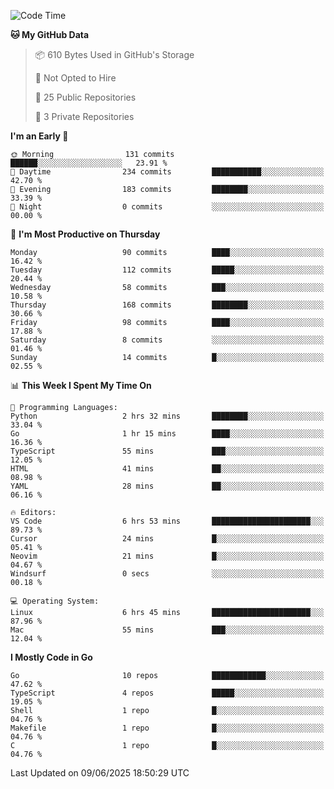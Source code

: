 <!--START_SECTION:waka-->
![Code Time](http://img.shields.io/badge/Code%20Time-1%2C261%20hrs%2021%20mins-blue)

**🐱 My GitHub Data** 

> 📦 610 Bytes Used in GitHub's Storage 
 > 
> 🚫 Not Opted to Hire
 > 
> 📜 25 Public Repositories 
 > 
> 🔑 3 Private Repositories 
 > 
**I'm an Early 🐤** 

```text
🌞 Morning                131 commits         ██████░░░░░░░░░░░░░░░░░░░   23.91 % 
🌆 Daytime                234 commits         ███████████░░░░░░░░░░░░░░   42.70 % 
🌃 Evening                183 commits         ████████░░░░░░░░░░░░░░░░░   33.39 % 
🌙 Night                  0 commits           ░░░░░░░░░░░░░░░░░░░░░░░░░   00.00 % 
```
📅 **I'm Most Productive on Thursday** 

```text
Monday                   90 commits          ████░░░░░░░░░░░░░░░░░░░░░   16.42 % 
Tuesday                  112 commits         █████░░░░░░░░░░░░░░░░░░░░   20.44 % 
Wednesday                58 commits          ███░░░░░░░░░░░░░░░░░░░░░░   10.58 % 
Thursday                 168 commits         ████████░░░░░░░░░░░░░░░░░   30.66 % 
Friday                   98 commits          ████░░░░░░░░░░░░░░░░░░░░░   17.88 % 
Saturday                 8 commits           ░░░░░░░░░░░░░░░░░░░░░░░░░   01.46 % 
Sunday                   14 commits          █░░░░░░░░░░░░░░░░░░░░░░░░   02.55 % 
```


📊 **This Week I Spent My Time On** 

```text
💬 Programming Languages: 
Python                   2 hrs 32 mins       ████████░░░░░░░░░░░░░░░░░   33.04 % 
Go                       1 hr 15 mins        ████░░░░░░░░░░░░░░░░░░░░░   16.36 % 
TypeScript               55 mins             ███░░░░░░░░░░░░░░░░░░░░░░   12.05 % 
HTML                     41 mins             ██░░░░░░░░░░░░░░░░░░░░░░░   08.98 % 
YAML                     28 mins             ██░░░░░░░░░░░░░░░░░░░░░░░   06.16 % 

🔥 Editors: 
VS Code                  6 hrs 53 mins       ██████████████████████░░░   89.73 % 
Cursor                   24 mins             █░░░░░░░░░░░░░░░░░░░░░░░░   05.41 % 
Neovim                   21 mins             █░░░░░░░░░░░░░░░░░░░░░░░░   04.67 % 
Windsurf                 0 secs              ░░░░░░░░░░░░░░░░░░░░░░░░░   00.18 % 

💻 Operating System: 
Linux                    6 hrs 45 mins       ██████████████████████░░░   87.96 % 
Mac                      55 mins             ███░░░░░░░░░░░░░░░░░░░░░░   12.04 % 
```

**I Mostly Code in Go** 

```text
Go                       10 repos            ████████████░░░░░░░░░░░░░   47.62 % 
TypeScript               4 repos             █████░░░░░░░░░░░░░░░░░░░░   19.05 % 
Shell                    1 repo              █░░░░░░░░░░░░░░░░░░░░░░░░   04.76 % 
Makefile                 1 repo              █░░░░░░░░░░░░░░░░░░░░░░░░   04.76 % 
C                        1 repo              █░░░░░░░░░░░░░░░░░░░░░░░░   04.76 % 
```




 Last Updated on 09/06/2025 18:50:29 UTC
<!--END_SECTION:waka-->
